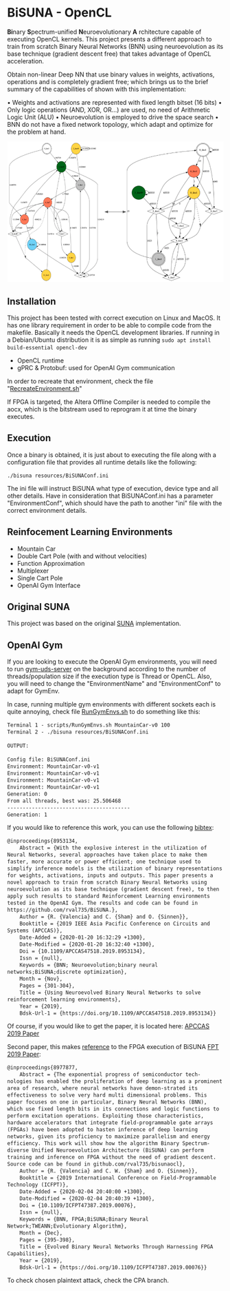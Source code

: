 # BiSUNA - OpenCL

**Bi**nary **S**pectrum-unified **N**euroevolutionary **A** rchitecture capable of executing OpenCL
kernels. This project presents a different approach to train from scratch
Binary Neural Networks (BNN) using neuroevolution as its base technique (gradient
descent free) that takes advantage of OpenCL acceleration.

Obtain non-linear Deep NN that use binary values in weights, activations, operations
and is completely gradient free; which brings us to the brief summary of the
capabilities of shown with this implementation:

• Weights and activations are represented with fixed length bitset (16 bits)
• Only logic operations (AND, XOR, OR...) are used, no need of Arithmetic Logic Unit (ALU)
• Neuroevolution is employed to drive the space search
• BNN do not have a fixed network topology, which adapt and optimize for the problem at hand.

![Float - Binary neural network](resources/Float-BinaryNetwork.png)

## Installation

This project has been tested with correct execution on Linux and MacOS. It has one library
requirement in order to be able to compile code from the makefile. Basically it needs the
OpenCL development libraries. If running in a Debian/Ubuntu distribution it is as simple
as running ```sudo apt install build-essential opencl-dev```

- OpenCL runtime
- gPRC & Protobuf: used for OpenAI Gym communication

In order to recreate that environment, check the file "[RecreateEnvironment.sh](scripts/RecreateEnvironment.sh)"

If FPGA is targeted, the Altera Offline Compiler is needed to compile the aocx, which is
the bitstream used to reprogram it at time the binary executes.

## Execution

Once a binary is obtained, it is just about to executing the file along with a configuration
file that provides all runtime details like the following:

```
./bisuna resources/BiSUNAConf.ini
```

The ini file will instruct BiSUNA what type of execution, device type and all other details.
Have in consideration that BiSUNAConf.ini has a parameter "EnvironmentConf", which should
have the path to another "ini" file with the correct environment details.

## Reinfocement Learning Environments

- Mountain Car
- Double Cart Pole (with and without velocities)
- Function Approximation
- Multiplexer
- Single Cart Pole
- OpenAI Gym Interface


## Original SUNA
This project was based on the original [SUNA](https://github.com/zweifel/Physis-Shard) implementation.


## OpenAI Gym

If you are looking to execute the OpenAI Gym environments, you will need to run [gym-uds-server](https://github.com/rval735/gym-uds-api)
on the background according to the number of threads/population size if the execution type is Thread
or OpenCL. Also, you will need to change the "EnvironmentName" and "EnvironmentConf" to adapt for GymEnv.

In case, running multiple gym environments with different sockets each is quite annoying, check file
[RunGymEnvs.sh](scripts/RunGymEnvs.sh) to do something like this:

```
Terminal 1 - scripts/RunGymEnvs.sh MountainCar-v0 100
Terminal 2 - ./bisuna resources/BiSUNAConf.ini

OUTPUT:

Config file: BiSUNAConf.ini
Environment: MountainCar-v0-v1
Environment: MountainCar-v0-v1
Environment: MountainCar-v0-v1
Environment: MountainCar-v0-v1
Generation: 0
From all threads, best was: 25.506468
----------------------------------------
Generation: 1
```

If you would like to reference this work, you can use the following [bibtex](papers/APCCAS2019.bib):

```
@inproceedings{8953134,
	Abstract = {With the explosive interest in the utilization of Neural Networks, several approaches have taken place to make them faster, more accurate or power efficient; one technique used to simplify inference models is the utilization of binary representations for weights, activations, inputs and outputs. This paper presents a novel approach to train from scratch Binary Neural Networks using neuroevolution as its base technique (gradient descent free), to then apply such results to standard Reinforcement Learning environments tested in the OpenAI Gym. The results and code can be found in https://github.com/rval735/BiSUNA.},
	Author = {R. {Valencia} and C. {Sham} and O. {Sinnen}},
	Booktitle = {2019 IEEE Asia Pacific Conference on Circuits and Systems (APCCAS)},
	Date-Added = {2020-01-20 16:32:29 +1300},
	Date-Modified = {2020-01-20 16:32:40 +1300},
	Doi = {10.1109/APCCAS47518.2019.8953134},
	Issn = {null},
	Keywords = {BNN; Neuroevolution;binary neural networks;BiSUNA;discrete optimization},
	Month = {Nov},
	Pages = {301-304},
	Title = {Using Neuroevolved Binary Neural Networks to solve reinforcement learning environments},
	Year = {2019},
	Bdsk-Url-1 = {https://doi.org/10.1109/APCCAS47518.2019.8953134}}

```
Of course, if you would like to get the paper, it is located here: [APCCAS 2019 Paper](papers/APCCAS2019.pdf)

Second paper, this makes [reference](papers/FPT2019.bib) to the FPGA execution of BiSUNA [FPT 2019 Paper](papers/FPT2019.pdf):
```
@inproceedings{8977877,
	Abstract = {The exponential progress of semiconductor tech-nologies has enabled the proliferation of deep learning as a prominent area of research, where neural networks have demon-strated its effectiveness to solve very hard multi dimensional problems. This paper focuses on one in particular, Binary Neural Networks (BNN), which use fixed length bits in its connections and logic functions to perform excitation operations. Exploiting those characteristics, hardware accelerators that integrate field-programmable gate arrays (FPGAs) have been adopted to hasten inference of deep learning networks, given its proficiency to maximize parallelism and energy efficiency. This work will show how the algorithm Binary Spectrum-diverse Unified Neuroevolution Architecture (BiSUNA) can perform training and inference on FPGA without the need of gradient descent. Source code can be found in github.com/rval735/bisunaocl},
	Author = {R. {Valencia} and C. W. {Sham} and O. {Sinnen}},
	Booktitle = {2019 International Conference on Field-Programmable Technology (ICFPT)},
	Date-Added = {2020-02-04 20:40:00 +1300},
	Date-Modified = {2020-02-04 20:40:39 +1300},
	Doi = {10.1109/ICFPT47387.2019.00076},
	Issn = {null},
	Keywords = {BNN, FPGA;BiSUNA;Binary Neural Network;TWEANN;Evolutionary Algorithm},
	Month = {Dec},
	Pages = {395-398},
	Title = {Evolved Binary Neural Networks Through Harnessing FPGA Capabilities},
	Year = {2019},
	Bdsk-Url-1 = {https://doi.org/10.1109/ICFPT47387.2019.00076}}
```

To check chosen plaintext attack, check the CPA branch.
